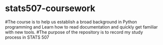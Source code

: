 # stats507-coursework
#The course is to help us establish a broad background in Python programming and Learn how to read documentation and quickly get familiar with new tools.
#The purpose of the repository is to record my study process in STATS 507
